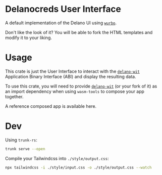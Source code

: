 # Delanocreds User Interface

A default implementation of the Delano UI using [`wurbo`](https://github.com/DougAnderson444/wurbo).

Don't like the look of it? You will be able to fork the HTML templates and modify it to your liking.

# Usage

This crate is just the User Interface to interact with the [`delano-wit`](../delano-wit/) Application Binary Interface (ABI) and display the resulting data.

To use this crate, you will need to provide [`delano-wit`](../delano-wit/) (or your fork of it) as an import dependency when using `wasm-tools` to compose your app together.

A reference composed app is available here.

# Dev

Using `trunk-rs`:

```bash
trunk serve --open
```

Compile your Tailwindcss into `./style/output.css`:

```bash
npx tailwindcss -i ./style/input.css -o ./style/output.css --watch
```
